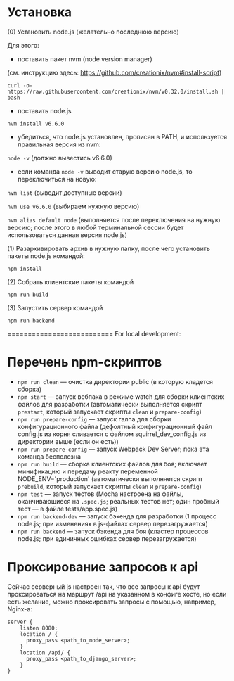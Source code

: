 # Установка

(0) Установить node.js (желательно последнюю версию)

Для этого:

- поставить пакет nvm (node version manager)

(см. инструкцию здесь: https://github.com/creationix/nvm#install-script)

`curl -o- https://raw.githubusercontent.com/creationix/nvm/v0.32.0/install.sh | bash`

- поставить node.js

`nvm install v6.6.0`

- убедиться, что node.js установлен, прописан в PATH, и используется правильная версия из nvm:

`node -v`
(должно вывестись v6.6.0)

- если команда `node -v` выводит старую версию node.js, то переключиться на новую:

`nvm list`
(выводит доступные версии)

`nvm use v6.6.0`
(выбираем нужную версию)

`nvm alias default node`
(выполняется после переключения на нужную версию; после этого в любой терминальной сессии будет использоваться данная версия node.js)

(1) Разархивировать архив в нужную папку, после чего установить пакеты node.js командой:

`npm install`

(2) Собрать клиентские пакеты командой

`npm run build`

(3) Запустить сервер командой

`npm run backend`

==========================
For local development:

# Перечень npm-скриптов

- `npm run clean` — очистка директории public (в которую кладется сборка)
- `npm start` — запуск вебпака в режиме watch для сборки клиентских файлов для разработки (автоматически выполняется скрипт `prestart`, который запускает скрипты `clean` и `prepare-config`)
- `npm run prepare-config` — запуск галпа для сборки конфигурационного файла (дефолтный конфигурационный файл config.js из корня сливается с файлом squirrel_dev_config.js из директории выше (если он есть))
- `npm run prepare-config` — запуск Webpack Dev Server; пока эта команда бесполезна
- `npm run build` — сборка клиентских файлов для боя; включает минификацию и передачу реакту переменной NODE_ENV='production' (автоматически выполняется скрипт `prebuild`, который запускает скрипты `clean` и `prepare-config`)
- `npm test` — запуск тестов (Mocha настроена на файлы, оканчивающиеся на `.spec.js`; реальных тестов нет; один пробный тест — в файле tests/app.spec.js)
- `npm run backend-dev` — запуск бэкенда для разработки (1 процесс node.js; при изменениях в js-файлах сервер перезагружается)
- `npm run backend` — запуск бэкенда для боя (кластер процессов node.js; при единичных ошибках сервер перезагружается)

# Проксирование запросов к api

Сейчас серверный js настроен так, что все запросы к api будут проксироваться на маршрут /api на указанном в конфиге хосте, но если есть желание, можно проксировать запросы с помощью, например, Nginx-а:

```
server {
    listen 8080;
    location / {
      proxy_pass <path_to_node_server>;
    }
    location /api/ {
      proxy_pass <path_to_django_server>;
    }
}
```
